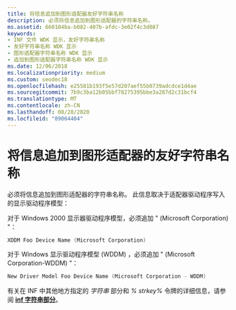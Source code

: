 ```yaml
---
title: 将信息追加到图形适配器友好字符串名称
description: 必须将信息追加到图形适配器的字符串名称。
ms.assetid: 660104ba-b082-407b-afdc-3e02f4c3d087
keywords:
- INF 文件 WDK 显示，友好字符串名称
- 友好字符串名称 WDK 显示
- 图形适配器字符串名称 WDK 显示
- 追加到图形适配器字符串名称 WDK 显示
ms.date: 12/06/2018
ms.localizationpriority: medium
ms.custom: seodec18
ms.openlocfilehash: e25581b193f5e57d207aef55b0739adcdce1d4ae
ms.sourcegitcommit: 7b9c3ba12b05bbf78275395bbe3a287d2c31bcf4
ms.translationtype: MT
ms.contentlocale: zh-CN
ms.lasthandoff: 08/28/2020
ms.locfileid: "89064404"
---
```

# <a name="appending-information-to-the-friendly-string-names-of-graphics-adapters"></a>将信息追加到图形适配器的友好字符串名称


必须将信息追加到图形适配器的字符串名称。 此信息取决于适配器驱动程序写入的显示驱动程序模型：

对于 Windows 2000 显示器驱动程序模型，必须追加 " (Microsoft Corporation) "：

```cpp
XDDM Foo Device Name (Microsoft Corporation)
```

对于 Windows 显示驱动程序模型 (WDDM) ，必须追加 " (Microsoft Corporation-WDDM) "：

```cpp
New Driver Model Foo Device Name (Microsoft Corporation - WDDM)
```

有关在 INF 中其他地方指定的 *字符串* 部分和 *% strkey%* 令牌的详细信息，请参阅 [**inf 字符串部分**](../install/inf-strings-section.md)。

 

